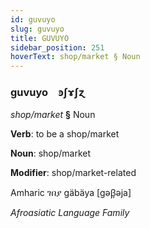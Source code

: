 ```yaml
---
id: guvuyo
slug: guvuyo
title: GUVUYO
sidebar_position: 251
hoverText: shop/market § Noun
---
```


### guvuyo&emsp;<span kind="abugida">ꜿʃɤʃɀ</span>

*shop/market* **§** Noun

**Verb**: to be a shop/market

**Noun**: shop/market

**Modifier**: shop/market-related

Amharic ገበያ gäbäya [gəβ̞əja]

*Afroasiatic Language Family*